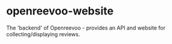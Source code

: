 # openreevoo-website
The 'backend' of Openreevoo - provides an API and website for collecting/displaying reviews.
